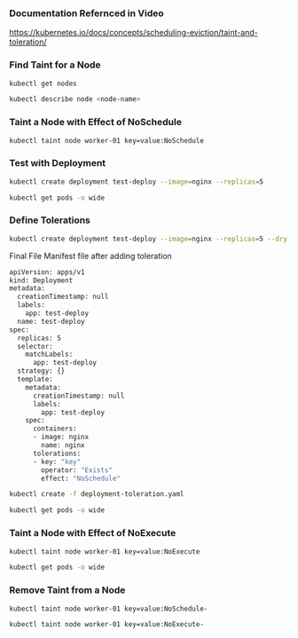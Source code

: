 ### Documentation Refernced in Video

https://kubernetes.io/docs/concepts/scheduling-eviction/taint-and-toleration/

### Find Taint for a Node
```sh
kubectl get nodes

kubectl describe node <node-name>
```

### Taint a Node with Effect of NoSchedule
```sh
kubectl taint node worker-01 key=value:NoSchedule
```
### Test with Deployment
```sh
kubectl create deployment test-deploy --image=nginx --replicas=5

kubectl get pods -o wide
```
### Define Tolerations
```sh
kubectl create deployment test-deploy --image=nginx --replicas=5 --dry-run=client -o yaml > deployment-toleration.yaml
```
Final File Manifest file after adding toleration

```sh
apiVersion: apps/v1
kind: Deployment
metadata:
  creationTimestamp: null
  labels:
    app: test-deploy
  name: test-deploy
spec:
  replicas: 5
  selector:
    matchLabels:
      app: test-deploy
  strategy: {}
  template:
    metadata:
      creationTimestamp: null
      labels:
        app: test-deploy
    spec:
      containers:
      - image: nginx
        name: nginx
      tolerations:
      - key: "key"
        operator: "Exists"
        effect: "NoSchedule"
```
```sh
kubectl create -f deployment-toleration.yaml

kubectl get pods -o wide
```
### Taint a Node with Effect of NoExecute
```sh
kubectl taint node worker-01 key=value:NoExecute

kubectl get pods -o wide
```
### Remove Taint from a Node
```sh
kubectl taint node worker-01 key=value:NoSchedule-

kubectl taint node worker-01 key=value:NoExecute-
```